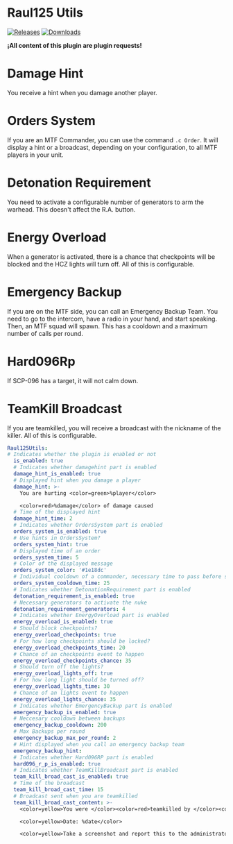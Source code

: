 # Raul125 Utils

<a href="https://github.com/Raul125/Raul125Utils/releases"><img src="https://img.shields.io/github/v/release/Raul125/Raul125Utils?include_prereleases&label=Release" alt="Releases"></a>
<a href="https://github.com/Raul125/Raul125Utils/releases"><img src="https://img.shields.io/github/downloads/Raul125/Raul125Utils/total?label=Downloads" alt="Downloads"></a>

**¡All content of this plugin are plugin requests!**

# Damage Hint
You receive a hint when you damage another player.

# Orders System
If you are an MTF Commander, you can use the command `.c Order`. It will display a hint or a broadcast, depending on your configuration, to all MTF players in your unit.

# Detonation Requirement
You need to activate a configurable number of generators to arm the warhead. This doesn't affect the R.A. button.

# Energy Overload
When a generator is activated, there is a chance that checkpoints will be blocked and the HCZ lights will turn off. All of this is configurable.

# Emergency Backup
If you are on the MTF side, you can call an Emergency Backup Team. You need to go to the intercom, have a radio in your hand, and start speaking. Then, an MTF squad will spawn. This has a cooldown and a maximum number of calls per round.

# Hard096Rp
If SCP-096 has a target, it will not calm down.

# TeamKill Broadcast
If you are teamkilled, you will receive a broadcast with the nickname of the killer. All of this is configurable.

```yaml
Raul125Utils:
# Indicates whether the plugin is enabled or not
  is_enabled: true
  # Indicates whether damagehint part is enabled
  damage_hint_is_enabled: true
  # Displayed hint when you damage a player
  damage_hint: >-
    You are hurting <color=green>%player</color>

    <color=red>%damage</color> of damage caused
  # Time of the displayed hint
  damage_hint_time: 2
  # Indicates whether OrdersSystem part is enabled
  orders_system_is_enabled: true
  # Use hints in OrdersSystem?
  orders_system_hint: true
  # Displayed time of an order
  orders_system_time: 5
  # Color of the displayed message
  orders_system_color: '#1e18dc'
  # Individual cooldown of a commander, necessary time to pass before sending another order
  orders_system_cooldown_time: 25
  # Indicates whether DetonationRequirement part is enabled
  detonation_requirement_is_enabled: true
  # Necessary generators to activate the nuke 
  detonation_requirement_generators: 4
  # Indicates whether EnergyOverload part is enabled
  energy_overload_is_enabled: true
  # Should block checkpoints?
  energy_overload_checkpoints: true
  # For how long checkpoints should be locked?
  energy_overload_checkpoints_time: 20
  # Chance of an checkpoints event to happen
  energy_overload_checkpoints_chance: 35
  # Should turn off the lights?
  energy_overload_lights_off: true
  # For how long light should be turned off? 
  energy_overload_lights_time: 30
  # Chance of an lights event to happen
  energy_overload_lights_chance: 35
  # Indicates whether EmergencyBackup part is enabled
  emergency_backup_is_enabled: true
  # Neccesary cooldown between backups
  emergency_backup_cooldown: 200
  # Max Backups per round
  emergency_backup_max_per_round: 2
  # Hint displayed when you call an emergency backup team
  emergency_backup_hint: 
  # Indicates whether Hard096RP part is enabled
  hard096_r_p_is_enabled: true
  # Indicates whether TeamKillBroadcast part is enabled
  team_kill_broad_cast_is_enabled: true
  # Time of the broadcast
  team_kill_broad_cast_time: 15
  # Broadcast sent when you are teamkilled
  team_kill_broad_cast_content: >-
    <color=yellow>You were </color><color=red>teamkilled by </color><color=green>%player Id: %id</color>

    <color=yellow>Date: %date</color>

    <color=yellow>Take a screenshot and report this to the administrators</color>
```
